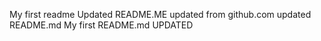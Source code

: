 My first readme Updated
README.ME updated from github.com
updated README.md
My first README.md UPDATED
